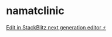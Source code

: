 # namatclinic

[Edit in StackBlitz next generation editor ⚡️](https://stackblitz.com/~/github.com/azizhamoud35/namatclinic)